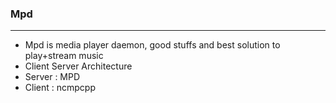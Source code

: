 ### Mpd
***

* Mpd is media player daemon, good stuffs and best solution to play+stream music 
* Client Server Architecture 
* Server : MPD
* Client : ncmpcpp

